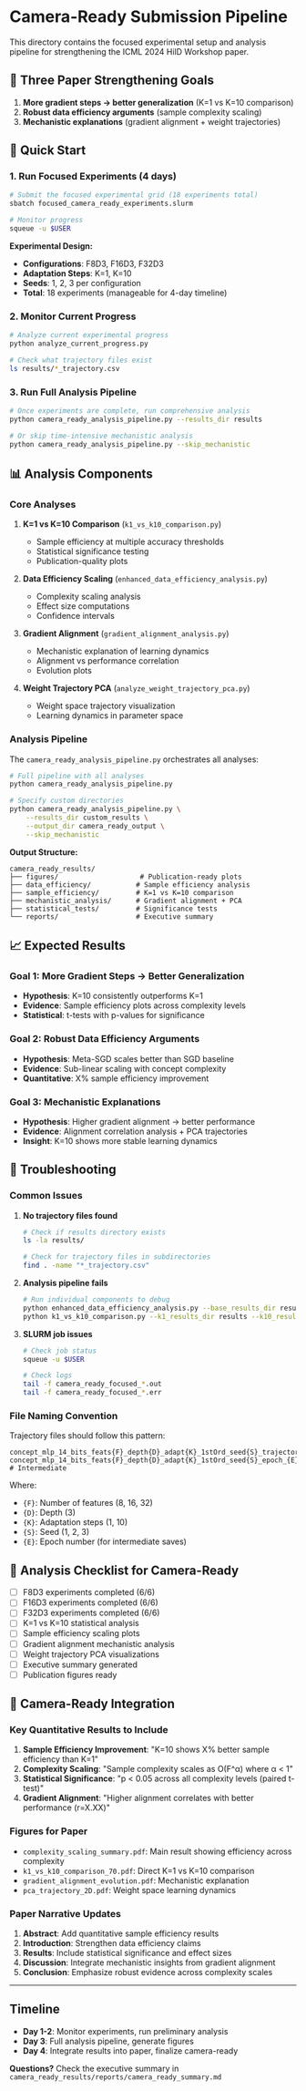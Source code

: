 # Camera-Ready Submission Pipeline

This directory contains the focused experimental setup and analysis pipeline for strengthening the ICML 2024 HilD Workshop paper. 

## 🎯 Three Paper Strengthening Goals

1. **More gradient steps → better generalization** (K=1 vs K=10 comparison)
2. **Robust data efficiency arguments** (sample complexity scaling)  
3. **Mechanistic explanations** (gradient alignment + weight trajectories)

## 🚀 Quick Start

### 1. Run Focused Experiments (4 days)

```bash
# Submit the focused experimental grid (18 experiments total)
sbatch focused_camera_ready_experiments.slurm

# Monitor progress
squeue -u $USER
```

**Experimental Design:**
- **Configurations**: F8D3, F16D3, F32D3
- **Adaptation Steps**: K=1, K=10  
- **Seeds**: 1, 2, 3 per configuration
- **Total**: 18 experiments (manageable for 4-day timeline)

### 2. Monitor Current Progress

```bash
# Analyze current experimental progress
python analyze_current_progress.py

# Check what trajectory files exist
ls results/*_trajectory.csv
```

### 3. Run Full Analysis Pipeline

```bash
# Once experiments are complete, run comprehensive analysis
python camera_ready_analysis_pipeline.py --results_dir results

# Or skip time-intensive mechanistic analysis
python camera_ready_analysis_pipeline.py --skip_mechanistic
```

## 📊 Analysis Components

### Core Analyses

1. **K=1 vs K=10 Comparison** (`k1_vs_k10_comparison.py`)
   - Sample efficiency at multiple accuracy thresholds
   - Statistical significance testing
   - Publication-quality plots

2. **Data Efficiency Scaling** (`enhanced_data_efficiency_analysis.py`)
   - Complexity scaling analysis
   - Effect size computations
   - Confidence intervals

3. **Gradient Alignment** (`gradient_alignment_analysis.py`)
   - Mechanistic explanation of learning dynamics
   - Alignment vs performance correlation
   - Evolution plots

4. **Weight Trajectory PCA** (`analyze_weight_trajectory_pca.py`)
   - Weight space trajectory visualization
   - Learning dynamics in parameter space

### Analysis Pipeline

The `camera_ready_analysis_pipeline.py` orchestrates all analyses:

```bash
# Full pipeline with all analyses
python camera_ready_analysis_pipeline.py

# Specify custom directories
python camera_ready_analysis_pipeline.py \
    --results_dir custom_results \
    --output_dir camera_ready_output \
    --skip_mechanistic
```

**Output Structure:**
```
camera_ready_results/
├── figures/                    # Publication-ready plots
├── data_efficiency/           # Sample efficiency analysis
├── sample_efficiency/         # K=1 vs K=10 comparison
├── mechanistic_analysis/      # Gradient alignment + PCA
├── statistical_tests/         # Significance tests
└── reports/                   # Executive summary
```

## 📈 Expected Results

### Goal 1: More Gradient Steps → Better Generalization
- **Hypothesis**: K=10 consistently outperforms K=1
- **Evidence**: Sample efficiency plots across complexity levels
- **Statistical**: t-tests with p-values for significance

### Goal 2: Robust Data Efficiency Arguments  
- **Hypothesis**: Meta-SGD scales better than SGD baseline
- **Evidence**: Sub-linear scaling with concept complexity
- **Quantitative**: X% sample efficiency improvement

### Goal 3: Mechanistic Explanations
- **Hypothesis**: Higher gradient alignment → better performance
- **Evidence**: Alignment correlation analysis + PCA trajectories
- **Insight**: K=10 shows more stable learning dynamics

## 🔧 Troubleshooting

### Common Issues

1. **No trajectory files found**
   ```bash
   # Check if results directory exists
   ls -la results/
   
   # Check for trajectory files in subdirectories
   find . -name "*_trajectory.csv"
   ```

2. **Analysis pipeline fails**
   ```bash
   # Run individual components to debug
   python enhanced_data_efficiency_analysis.py --base_results_dir results
   python k1_vs_k10_comparison.py --k1_results_dir results --k10_results_dir results
   ```

3. **SLURM job issues**
   ```bash
   # Check job status
   squeue -u $USER
   
   # Check logs
   tail -f camera_ready_focused_*.out
   tail -f camera_ready_focused_*.err
   ```

### File Naming Convention

Trajectory files should follow this pattern:
```
concept_mlp_14_bits_feats{F}_depth{D}_adapt{K}_1stOrd_seed{S}_trajectory.csv
concept_mlp_14_bits_feats{F}_depth{D}_adapt{K}_1stOrd_seed{S}_epoch_{E}_trajectory.csv  # Intermediate
```

Where:
- `{F}`: Number of features (8, 16, 32)
- `{D}`: Depth (3)  
- `{K}`: Adaptation steps (1, 10)
- `{S}`: Seed (1, 2, 3)
- `{E}`: Epoch number (for intermediate saves)

## 📝 Analysis Checklist for Camera-Ready

- [ ] F8D3 experiments completed (6/6)
- [ ] F16D3 experiments completed (6/6)  
- [ ] F32D3 experiments completed (6/6)
- [ ] K=1 vs K=10 statistical analysis
- [ ] Sample efficiency scaling plots
- [ ] Gradient alignment mechanistic analysis
- [ ] Weight trajectory PCA visualizations
- [ ] Executive summary generated
- [ ] Publication figures ready

## 🎯 Camera-Ready Integration

### Key Quantitative Results to Include

1. **Sample Efficiency Improvement**: "K=10 shows X% better sample efficiency than K=1"
2. **Complexity Scaling**: "Sample complexity scales as O(F^α) where α < 1"  
3. **Statistical Significance**: "p < 0.05 across all complexity levels (paired t-test)"
4. **Gradient Alignment**: "Higher alignment correlates with better performance (r=X.XX)"

### Figures for Paper

- `complexity_scaling_summary.pdf`: Main result showing efficiency across complexity
- `k1_vs_k10_comparison_70.pdf`: Direct K=1 vs K=10 comparison
- `gradient_alignment_evolution.pdf`: Mechanistic explanation
- `pca_trajectory_2D.pdf`: Weight space learning dynamics

### Paper Narrative Updates

1. **Abstract**: Add quantitative sample efficiency results
2. **Introduction**: Strengthen data efficiency claims  
3. **Results**: Include statistical significance and effect sizes
4. **Discussion**: Integrate mechanistic insights from gradient alignment
5. **Conclusion**: Emphasize robust evidence across complexity scales

---

## Timeline

- **Day 1-2**: Monitor experiments, run preliminary analysis
- **Day 3**: Full analysis pipeline, generate figures
- **Day 4**: Integrate results into paper, finalize camera-ready

**Questions?** Check the executive summary in `camera_ready_results/reports/camera_ready_summary.md` 